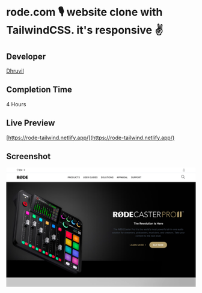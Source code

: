 # rode.com 🎙 website clone with TailwindCSS. it's responsive ✌️

## Developer
[Dhruvil](https://www.findcoder.io/u/dhruvil)

## Completion Time
4 Hours

## Live Preview
[https://rode-tailwind.netlify.app/](https://rode-tailwind.netlify.app/)

## Screenshot
![preview](./preview.png)